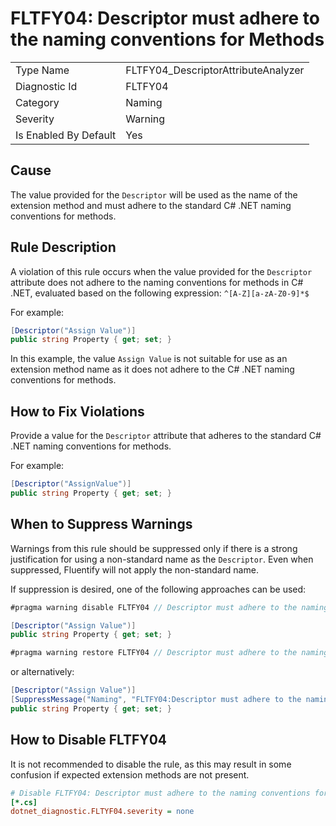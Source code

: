# FLTFY04: Descriptor must adhere to the naming conventions for Methods

<table>
<tr>
  <td>Type Name</td>
  <td>FLTFY04_DescriptorAttributeAnalyzer</td>
</tr>
<tr>
  <td>Diagnostic Id</td>
  <td>FLTFY04</td>
</tr>
<tr>
  <td>Category</td>
  <td>Naming</td>
</tr>
<tr>
  <td>Severity</td>
  <td>Warning</td>
</tr>
<tr>
  <td>Is Enabled By Default</td>
  <td>Yes</td>
</tr>
</table>

## Cause

The value provided for the `Descriptor` will be used as the name of the extension method and must adhere to the standard C# .NET naming conventions for methods.

## Rule Description

A violation of this rule occurs when the value provided for the `Descriptor` attribute does not adhere to the naming conventions for methods in C# .NET, evaluated based on the following expression: `^[A-Z][a-zA-Z0-9]*$`

For example:

```csharp
[Descriptor("Assign Value")]
public string Property { get; set; }
```

In this example, the value `Assign Value` is not suitable for use as an extension method name as it does not adhere to the C# .NET naming conventions for methods.

## How to Fix Violations

Provide a value for the `Descriptor` attribute that adheres to the standard C# .NET naming conventions for methods.

For example:

```csharp
[Descriptor("AssignValue")]
public string Property { get; set; }
```

## When to Suppress Warnings

Warnings from this rule should be suppressed only if there is a strong justification for using a non-standard name as the `Descriptor`. Even when suppressed, Fluentify will not apply the non-standard name.

If suppression is desired, one of the following approaches can be used:

```csharp
#pragma warning disable FLTFY04 // Descriptor must adhere to the naming conventions for Methods

[Descriptor("Assign Value")]
public string Property { get; set; }

#pragma warning restore FLTFY04 // Descriptor must adhere to the naming conventions for Methods
```

or alternatively:

```csharp
[Descriptor("Assign Value")]
[SuppressMessage("Naming", "FLTFY04:Descriptor must adhere to the naming conventions for Methods", Justification = "Explanation for suppression")]
public string Property { get; set; }
```

## How to Disable FLTFY04

It is not recommended to disable the rule, as this may result in some confusion if expected extension methods are not present.

```ini
# Disable FLTFY04: Descriptor must adhere to the naming conventions for Methods
[*.cs]
dotnet_diagnostic.FLTYF04.severity = none
```